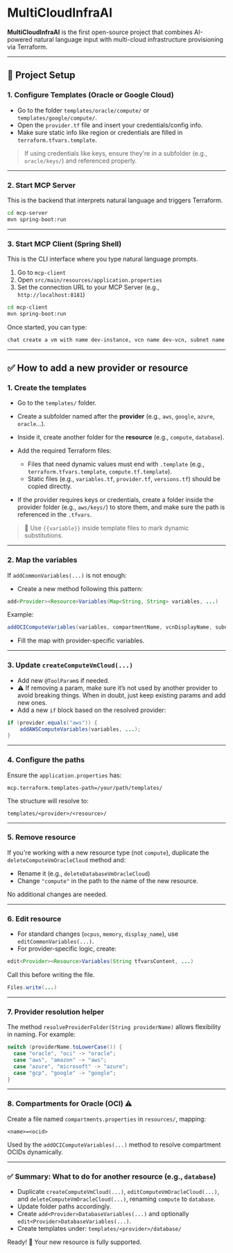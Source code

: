 # MultiCloudInfraAI

**MultiCloudInfraAI** is the first open-source project that combines AI-powered natural language input with multi-cloud infrastructure provisioning via Terraform.

---

## 🚀 Project Setup

### 1. Configure Templates (Oracle or Google Cloud)

* Go to the folder `templates/oracle/compute/` or `templates/google/compute/`.
* Open the `provider.tf` file and insert your credentials/config info.
* Make sure static info like region or credentials are filled in `terraform.tfvars.template`.

> If using credentials like keys, ensure they're in a subfolder (e.g., `oracle/keys/`) and referenced properly.

---

### 2. Start MCP Server

This is the backend that interprets natural language and triggers Terraform.

```bash
cd mcp-server
mvn spring-boot:run
```

---

### 3. Start MCP Client (Spring Shell)

This is the CLI interface where you type natural language prompts.

1. Go to `mcp-client`
2. Open `src/main/resources/application.properties`
3. Set the connection URL to your MCP Server (e.g., `http://localhost:8181`)

```bash
cd mcp-client
mvn spring-boot:run
```

Once started, you can type:

```bash
chat create a vm with name dev-instance, vcn name dev-vcn, subnet name dev-subnet, with 2 ocpus and 4gb memory in oracle cloud compartment my-compartment
```

---

## ✅ How to add a new **provider** or **resource**

### 1. Create the templates

* Go to the `templates/` folder.
* Create a subfolder named after the **provider** (e.g., `aws`, `google`, `azure`, `oracle`...).
* Inside it, create another folder for the **resource** (e.g., `compute`, `database`).
* Add the required Terraform files:

  * Files that need dynamic values must end with `.template` (e.g., `terraform.tfvars.template`, `compute.tf.template`).
  * Static files (e.g., `variables.tf`, `provider.tf`, `versions.tf`) should be copied directly.
* If the provider requires keys or credentials, create a folder inside the provider folder (e.g., `aws/keys/`) to store them, and make sure the path is referenced in the `.tfvars`.

> 🧠 Use `{{variable}}` inside template files to mark dynamic substitutions.

---

### 2. Map the variables

If `addCommonVariables(...)` is not enough:

* Create a new method following this pattern:

```java
add<Provider><Resource>Variables(Map<String, String> variables, ...)
```

Example:

```java
addOCIComputeVariables(variables, compartmentName, vcnDisplayName, subnetDisplayName);
```

* Fill the map with provider-specific variables.

---

### 3. Update `createComputeVmCloud(...)`

* Add new `@ToolParam`s if needed.
* ⚠️ If removing a param, make sure it’s not used by another provider to avoid breaking things. When in doubt, just keep existing params and add new ones.
* Add a new `if` block based on the resolved provider:

```java
if (provider.equals("aws")) {
    addAWSComputeVariables(variables, ...);
}
```

---

### 4. Configure the paths

Ensure the `application.properties` has:

```properties
mcp.terraform.templates-path=/your/path/templates/
```

The structure will resolve to:

```
templates/<provider>/<resource>/
```

---

### 5. Remove resource

If you're working with a new resource type (not `compute`), duplicate the `deleteComputeVmOracleCloud` method and:

* Rename it (e.g., `deleteDatabaseVmOracleCloud`)
* Change `"compute"` in the path to the name of the new resource.

No additional changes are needed.

---

### 6. Edit resource

* For standard changes (`ocpus`, `memory`, `display_name`), use `editCommonVariables(...)`.
* For provider-specific logic, create:

```java
edit<Provider><Resource>Variables(String tfvarsContent, ...)
```

Call this before writing the file.
```java
Files.write(...)
```

---

### 7. Provider resolution helper

The method `resolveProviderFolder(String providerName)` allows flexibility in naming. For example:

```java
switch (providerName.toLowerCase()) {
  case "oracle", "oci" -> "oracle";
  case "aws", "amazon" -> "aws";
  case "azure", "microsoft" -> "azure";
  case "gcp", "google" -> "google";
}
```

---

### 8. Compartments for Oracle (OCI) ⚠️

Create a file named `compartments.properties` in `resources/`, mapping:

```
<name>=<ocid>
```

Used by the `addOCIComputeVariables(...)` method to resolve compartment OCIDs dynamically.

---

### ✅ Summary: What to do for another resource (e.g., `database`)

* Duplicate `createComputeVmCloud(...)`, `editComputeVmOracleCloud(...)`, and `deleteComputeVmOracleCloud(...)`, renaming `compute` to `database`.
* Update folder paths accordingly.
* Create `add<Provider>DatabaseVariables(...)` and optionally `edit<Provider>DatabaseVariables(...)`.
* Create templates under: `templates/<provider>/database/`

Ready! 🌟 Your new resource is fully supported.

